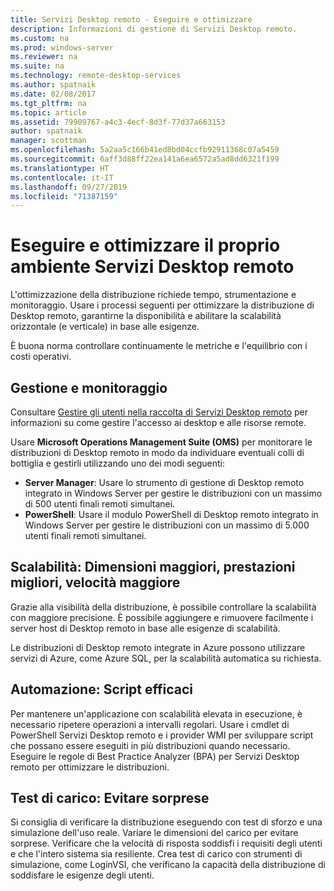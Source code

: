 ```yaml
---
title: Servizi Desktop remoto - Eseguire e ottimizzare
description: Informazioni di gestione di Servizi Desktop remoto.
ms.custom: na
ms.prod: windows-server
ms.reviewer: na
ms.suite: na
ms.technology: remote-desktop-services
ms.author: spatnaik
ms.date: 02/08/2017
ms.tgt_pltfrm: na
ms.topic: article
ms.assetid: 79909767-a4c3-4ecf-8d3f-77d37a663153
author: spatnaik
manager: scottman
ms.openlocfilehash: 5a2aa5c166b41ed8bd04ccfb92911368c07a5459
ms.sourcegitcommit: 6aff3d88ff22ea141a6ea6572a5ad8dd6321f199
ms.translationtype: HT
ms.contentlocale: it-IT
ms.lasthandoff: 09/27/2019
ms.locfileid: "71387159"
---
```

# <a name="run-and-tune-your-remote-desktop-services-environment"></a>Eseguire e ottimizzare il proprio ambiente Servizi Desktop remoto

L'ottimizzazione della distribuzione richiede tempo, strumentazione e monitoraggio. Usare i processi seguenti per ottimizzare la distribuzione di Desktop remoto, garantirne la disponibilità e abilitare la scalabilità orizzontale (e verticale) in base alle esigenze. 

È buona norma controllare continuamente le metriche e l'equilibrio con i costi operativi.

## <a name="management-and-monitoring"></a>Gestione e monitoraggio

Consultare [Gestire gli utenti nella raccolta di Servizi Desktop remoto](rds-user-management.md) per informazioni su come gestire l'accesso ai desktop e alle risorse remote.

Usare **Microsoft Operations Management Suite (OMS)** per monitorare le distribuzioni di Desktop remoto in modo da individuare eventuali colli di bottiglia e gestirli utilizzando uno dei modi seguenti: 

- **Server Manager**: Usare lo strumento di gestione di Desktop remoto integrato in Windows Server per gestire le distribuzioni con un massimo di 500 utenti finali remoti simultanei. 
- **PowerShell**: Usare il modulo PowerShell di Desktop remoto integrato in Windows Server per gestire le distribuzioni con un massimo di 5.000 utenti finali remoti simultanei.

## <a name="scale-bigger-better-faster"></a>Scalabilità: Dimensioni maggiori, prestazioni migliori, velocità maggiore

Grazie alla visibilità della distribuzione, è possibile controllare la scalabilità con maggiore precisione. È possibile aggiungere e rimuovere facilmente i server host di Desktop remoto in base alle esigenze di scalabilità. 

Le distribuzioni di Desktop remoto integrate in Azure possono utilizzare servizi di Azure, come Azure SQL, per la scalabilità automatica su richiesta.

## <a name="automation-script-for-success"></a>Automazione: Script efficaci

Per mantenere un'applicazione con scalabilità elevata in esecuzione, è necessario ripetere operazioni a intervalli regolari. Usare i cmdlet di PowerShell Servizi Desktop remoto e i provider WMI per sviluppare script che possano essere eseguiti in più distribuzioni quando necessario. Eseguire le regole di Best Practice Analyzer (BPA) per Servizi Desktop remoto per ottimizzare le distribuzioni.

## <a name="load-testing-avoid-surprises"></a>Test di carico: Evitare sorprese

Si consiglia di verificare la distribuzione eseguendo con test di sforzo e una simulazione dell'uso reale. Variare le dimensioni del carico per evitare sorprese. Verificare che la velocità di risposta soddisfi i requisiti degli utenti e che l'intero sistema sia resiliente. Crea test di carico con strumenti di simulazione, come LoginVSI, che verificano la capacità della distribuzione di soddisfare le esigenze degli utenti. 